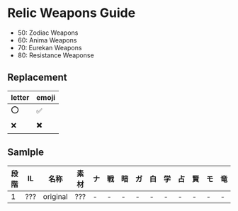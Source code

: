 # Relic Weapons Guide

- 50: Zodiac Weapons
- 60: Anima Weapons
- 70: Eurekan Weapons
- 80: Resistance Weaponse

## Replacement
|letter|emoji|
|------|-----|
|:o:|:white_check_mark:|
|:x:|:heavy_multiplication_x:|

## Samlple

|段階|IL|名称|素材|ナ|戦|暗|ガ|白|学|占|賢|モ|竜|忍|侍|リ|詩|機|踊|黒|召|赤|
|---|--|----|---|-|-|-|-|-|-|-|-|-|-|-|-|-|-|-|-|-|-|-|
|1|???|original|???|-|-|-|-|-|-|-|-|-|-|-|-|-|-|-|-|-|-|-|